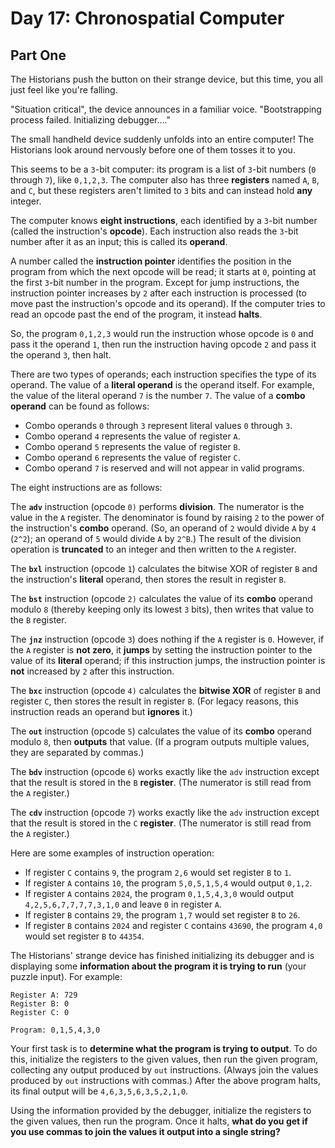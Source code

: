 # Day 17: Chronospatial Computer

## Part One

The Historians push the button on their strange device, but this time, you all just feel like you're falling.

"Situation critical", the device announces in a familiar voice. "Bootstrapping process failed. Initializing debugger...."

The small handheld device suddenly unfolds into an entire computer! The Historians look around nervously before one of them tosses it to you.

This seems to be a `3`-bit computer: its program is a list of `3`-bit numbers (`0` through `7`), like `0,1,2,3`. The computer also has three **registers** named `A`, `B`, and `C`, but these registers aren't limited to `3` bits and can instead hold **any** integer.

The computer knows **eight instructions**, each identified by a `3`-bit number (called the instruction's **opcode**). Each instruction also reads the `3`-bit number after it as an input; this is called its **operand**.

A number called the **instruction pointer** identifies the position in the program from which the next opcode will be read; it starts at `0`, pointing at the first `3`-bit number in the program. Except for jump instructions, the instruction pointer increases by `2` after each instruction is processed (to move past the instruction's opcode and its operand). If the computer tries to read an opcode past the end of the program, it instead **halts**.

So, the program `0,1,2,3` would run the instruction whose opcode is `0` and pass it the operand `1`, then run the instruction having opcode `2` and pass it the operand `3`, then halt.

There are two types of operands; each instruction specifies the type of its operand. The value of a **literal operand** is the operand itself. For example, the value of the literal operand `7` is the number `7`. The value of a **combo operand** can be found as follows:

- Combo operands `0` through `3` represent literal values `0` through `3`.
- Combo operand `4` represents the value of register `A`.
- Combo operand `5` represents the value of register `B`.
- Combo operand `6` represents the value of register `C`.
- Combo operand `7` is reserved and will not appear in valid programs.

The eight instructions are as follows:

The **`adv`** instruction (opcode `0)` performs **division**. The numerator is the value in the `A` register. The denominator is found by raising `2` to the power of the instruction's **combo** operand. (So, an operand of `2` would divide `A` by `4` (`2^2`); an operand of `5` would divide `A` by `2^B`.) The result of the division operation is **truncated** to an integer and then written to the `A` register.

The **`bxl`** instruction (opcode `1`) calculates the bitwise XOR of register `B` and the instruction's **literal** operand, then stores the result in register `B`.

The **`bst`** instruction (opcode `2)` calculates the value of its **combo** operand modulo `8` (thereby keeping only its lowest `3` bits), then writes that value to the `B` register.

The **`jnz`** instruction (opcode `3`) does nothing if the `A` register is `0`. However, if the `A` register is **not zero**, it **jumps** by setting the instruction pointer to the value of its **literal** operand; if this instruction jumps, the instruction pointer is **not** increased by `2` after this instruction.

The **`bxc`** instruction (opcode `4)` calculates the **bitwise XOR** of register `B` and register `C`, then stores the result in register `B`. (For legacy reasons, this instruction reads an operand but **ignores** it.)

The **`out`** instruction (opcode `5`) calculates the value of its **combo** operand modulo `8`, then **outputs** that value. (If a program outputs multiple values, they are separated by commas.)

The **`bdv`** instruction (opcode `6`) works exactly like the `adv` instruction except that the result is stored in the `B` **register**. (The numerator is still read from the `A` register.)

The **`cdv`** instruction (opcode `7`) works exactly like the `adv` instruction except that the result is stored in the `C` **register**. (The numerator is still read from the `A` register.)

Here are some examples of instruction operation:

- If register `C` contains `9`, the program `2,6` would set register `B` to `1`.
- If register `A` contains `10`, the program `5,0,5,1,5,4` would output `0,1,2`.
- If register `A` contains `2024`, the program `0,1,5,4,3,0` would output `4,2,5,6,7,7,7,7,3,1,0` and leave `0` in register `A`.
- If register `B` contains `29`, the program `1,7` would set register `B` to `26`.
- If register `B` contains `2024` and register `C` contains `43690`, the program `4,0` would set register `B` to `44354`.

The Historians' strange device has finished initializing its debugger and is displaying some **information about the program it is trying to run** (your puzzle input). For example:
```
Register A: 729
Register B: 0
Register C: 0

Program: 0,1,5,4,3,0
```
Your first task is to **determine what the program is trying to output**. To do this, initialize the registers to the given values, then run the given program, collecting any output produced by `out` instructions. (Always join the values produced by `out` instructions with commas.) After the above program halts, its final output will be `4,6,3,5,6,3,5,2,1,0`.

Using the information provided by the debugger, initialize the registers to the given values, then run the program. Once it halts, **what do you get if you use commas to join the values it output into a single string?**
